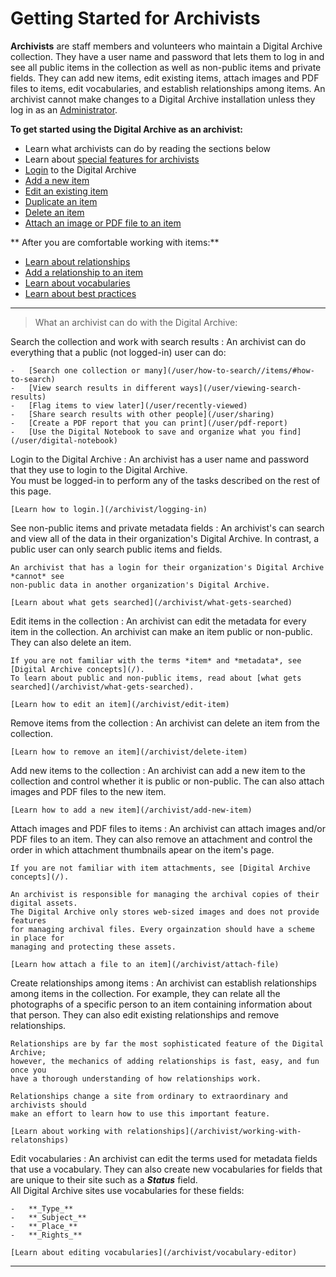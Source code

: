 # Getting Started for Archivists

**Archivists** are staff members and volunteers who maintain a
Digital Archive collection. They have a user name and password that lets
them to log in and see all public items in the collection as well as non-public items
and private fields. They can add new items, edit existing items, attach images
and PDF files to items, edit vocabularies, and establish relationships among items.
An archivist cannot make changes to a Digital Archive installation unless they log
in as an [Administrator](/administrator/getting-started-administrator/).

**To get started using the Digital Archive as an archivist:**

-   Learn what archivists can do by reading the sections below
-   Learn about [special features for archivists](/archivist/special-features-archivist)
-   [Login](/archivist/logging-in) to the Digital Archive
-   [Add a new item](/items/#add-a-new-item)
-   [Edit an existing item](/items/#edit-an-item)
-   [Duplicate an item](/items/#duplicate-an-item)
-   [Delete an item](/items/#delete-an-item)
-   [Attach an image or PDF file to an item](/archivist/attach-file/)

** After you are comfortable working with items:**

-   [Learn about relationships](/relationships/getting-started-relationships/)
-   [Add a relationship to an item](/archivist/add-relationship/)
-   [Learn about vocabularies](/vocabularies/getting-started-vocabularies/)
-   [Learn about best practices](/archivist/best-practices/)

---

> What an archivist can do with the Digital Archive:

Search the collection and work with search results
:   An archivist can do everything that a public (not logged-in) user can do:

    -   [Search one collection or many](/user/how-to-search//items/#how-to-search)
    -   [View search results in different ways](/user/viewing-search-results)
    -   [Flag items to view later](/user/recently-viewed)
    -   [Share search results with other people](/user/sharing)
    -   [Create a PDF report that you can print](/user/pdf-report)
    -   [Use the Digital Notebook to save and organize what you find](/user/digital-notebook)

Login to the Digital Archive
:   An archivist has a user name and password that they use to login to the Digital Archive.  
    You must be logged-in to perform any of the tasks described on the rest of this page.

    [Learn how to login.](/archivist/logging-in)

See non-public items and private metadata fields
:   An archivist's can search and view all of the data in their organization's
    Digital Archive. In contrast, a public user can only search public items and fields.

    An archivist that has a login for their organization's Digital Archive *cannot* see
    non-public data in another organization's Digital Archive.
  
    [Learn about what gets searched](/archivist/what-gets-searched)


Edit items in the collection
:   An archivist can edit the metadata for every item in the collection. An archivist
    can make an item public or non-public. They can also delete an item.

    If you are not familiar with the terms *item* and *metadata*, see [Digital Archive concepts](/).  
    To learn about public and non-public items, read about [what gets searched](/archivist/what-gets-searched).

    [Learn how to edit an item](/archivist/edit-item)

Remove items from the collection
:   An archivist can delete an item from the collection.

    [Learn how to remove an item](/archivist/delete-item)

Add new items to the collection
:   An archivist can add a new item to the collection and control whether it is public or non-public.
    The can also attach images and PDF files to the new item.

    [Learn how to add a new item](/archivist/add-new-item)

Attach images and PDF files to items
:   An archivist can attach images and/or PDF files to an item. They can also remove an attachment
    and control the order in which attachment thumbnails apear on the item's page.

    If you are not familiar with item attachments, see [Digital Archive concepts](/).

    An archivist is responsible for managing the archival copies of their digital assets.
    The Digital Archive only stores web-sized images and does not provide features
    for managing archival files. Every orgainzation should have a scheme in place for
    managing and protecting these assets.

    [Learn how attach a file to an item](/archivist/attach-file)

Create relationships among items
:   An archivist can establish relationships among items in the collection. For example,
    they can relate all the photographs of a specific person to an item containing information
    about that person. They can also edit existing relationships and remove relationships.
    
    Relationships are by far the most sophisticated feature of the Digital Archive;
    however, the mechanics of adding relationships is fast, easy, and fun once you
    have a thorough understanding of how relationships work.

    Relationships change a site from ordinary to extraordinary and archivists should
    make an effort to learn how to use this important feature.

    [Learn about working with relationships](/archivist/working-with-relatonships)

Edit vocabularies
:   An archivist can edit the terms used for metadata fields that use a vocabulary.
    They can also create new vocabularies for fields that are unique to their site such
    as a **_Status_** field.  
    All Digital Archive sites use vocabularies for these fields:

    -   **_Type_**
    -   **_Subject_**
    -   **_Place_**
    -   **_Rights_**

    [Learn about editing vocabularies](/archivist/vocabulary-editor)

---    
    